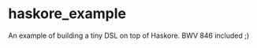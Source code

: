haskore_example
===============

An example of building a tiny DSL on top of Haskore. BWV 846 included ;)
